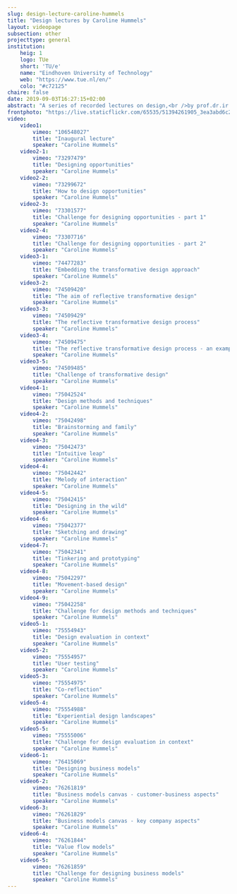 ```yaml
---
slug: design-lecture-caroline-hummels
title: "Design lectures by Caroline Hummels"
layout: videopage
subsection: other
projecttype: general
institution:
    heig: 1
    logo: TUe
    short: 'TU/e'
    name: "Eindhoven University of Technology"
    web: "https://www.tue.nl/en/"
    colo: "#c72125"
chaire: false
date: 2019-09-03T16:27:15+02:00
abstract: "A series of recorded lectures on design,<br />by prof.dr.ir. Caroline Hummels @TU/e."
frontphoto: "https://live.staticflickr.com/65535/51394261905_3ea3abd6c2.jpg"
video:
    video1:
        vimeo: "106548027"
        title: "Inaugural lecture"
        speaker: "Caroline Hummels"
    video2-1:
        vimeo: "73297479"
        title: "Designing opportunities"
        speaker: "Caroline Hummels"
    video2-2:
        vimeo: "73299672"
        title: "How to design opportunities"
        speaker: "Caroline Hummels"
    video2-3:
        vimeo: "73301577"
        title: "Challenge for designing opportunities - part 1"
        speaker: "Caroline Hummels"
    video2-4:
        vimeo: "73307716"
        title: "Challenge for designing opportunities - part 2"
        speaker: "Caroline Hummels"
    video3-1:
        vimeo: "74477283"
        title: "Embedding the transformative design approach"
        speaker: "Caroline Hummels"
    video3-2:
        vimeo: "74509420"
        title: "The aim of reflective transformative design"
        speaker: "Caroline Hummels"
    video3-3:
        vimeo: "74509429"
        title: "The reflective transformative design process"
        speaker: "Caroline Hummels"
    video3-4:
        vimeo: "74509475"
        title: "The reflective transformative design process - an example"
        speaker: "Caroline Hummels"
    video3-5:
        vimeo: "74509485"
        title: "Challenge of transformative design"
        speaker: "Caroline Hummels"
    video4-1:
        vimeo: "75042524"
        title: "Design methods and techniques"
        speaker: "Caroline Hummels"
    video4-2:
        vimeo: "75042498"
        title: "Brainstorming and family"
        speaker: "Caroline Hummels"
    video4-3:
        vimeo: "75042473"
        title: "Intuitive leap"
        speaker: "Caroline Hummels"
    video4-4:
        vimeo: "75042442"
        title: "Melody of interaction"
        speaker: "Caroline Hummels"
    video4-5:
        vimeo: "75042415"
        title: "Designing in the wild"
        speaker: "Caroline Hummels"
    video4-6:
        vimeo: "75042377"
        title: "Sketching and drawing"
        speaker: "Caroline Hummels"
    video4-7:
        vimeo: "75042341"
        title: "Tinkering and prototyping"
        speaker: "Caroline Hummels"
    video4-8:
        vimeo: "75042297"
        title: "Movement-based design"
        speaker: "Caroline Hummels"
    video4-9:
        vimeo: "75042258"
        title: "Challenge for design methods and techniques"
        speaker: "Caroline Hummels"
    video5-1:
        vimeo: "75554943"
        title: "Design evaluation in context"
        speaker: "Caroline Hummels"
    video5-2:
        vimeo: "75554957"
        title: "User testing"
        speaker: "Caroline Hummels"
    video5-3:
        vimeo: "75554975"
        title: "Co-reflection"
        speaker: "Caroline Hummels"
    video5-4:
        vimeo: "75554988"
        title: "Experiential design landscapes"
        speaker: "Caroline Hummels"
    video5-5:
        vimeo: "75555006"
        title: "Challenge for design evaluation in context"
        speaker: "Caroline Hummels"
    video6-1:
        vimeo: "76415069"
        title: "Designing business models"
        speaker: "Caroline Hummels"
    video6-2:
        vimeo: "76261819"
        title: "Business models canvas - customer-business aspects"
        speaker: "Caroline Hummels"
    video6-3:
        vimeo: "76261829"
        title: "Business models canvas - key company aspects"
        speaker: "Caroline Hummels"
    video6-4:
        vimeo: "76261844"
        title: "Value flow models"
        speaker: "Caroline Hummels"
    video6-5:
        vimeo: "76261859"
        title: "Challenge for designing business models"
        speaker: "Caroline Hummels"
---
```

